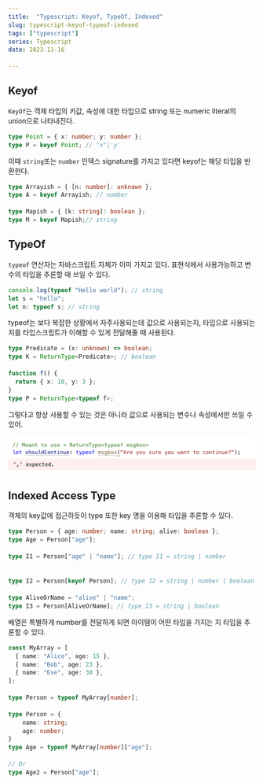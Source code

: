 ```yaml
---
title:  "Typescript: Keyof, TypeOf, Indexed"
slug: typescript-keyof-typeof-indexed
tags: ["typescript"]
series: Typescript
date: 2023-11-16

---
```


## Keyof

`KeyOf`는 객체 타입의 키값, 속성에 대한 타입으로 string 또는 numeric literal의 union으로 나타내진다.

```typescript
type Point = { x: number; y: number };
type P = keyof Point; // "x"|'y'
```

이때 `string`또는 `number` 인덱스 signature를 가지고 있다면 keyof는 해당 타입을 반환한다.

```typescript
type Arrayish = { [n: number]: unknown };
type A = keyof Arrayish; // number
 
type Mapish = { [k: string]: boolean };
type M = keyof Mapish;// string
```



## TypeOf

`typeof` 연산자는 자바스크립트 자체가 이미 가지고 있다. 표현식에서 사용가능하고 변수의 타입을 추론할 때 쓰일 수 있다.

```typescript
console.log(typeof "Hello world"); // string
let s = "hello";
let n: typeof s; // string
```



typeof는 보다 복잡한 상황에서 자주사용되는데 값으로 사용되는지, 타입으로 사용되는지를 타입스크립트가 이해할 수 있게 전달해줄 때 사용된다.

```typescript
type Predicate = (x: unknown) => boolean;
type K = ReturnType<Predicate>; // boolean

function f() {
  return { x: 10, y: 3 };
}
type P = ReturnType<typeof f>;
```



그렇다고 항상 사용할 수 있는 것은 아니라 값으로 사용되는 변수나 속성에서만 쓰일 수 있어.

![typeof](typeof.png)
## Indexed Access Type

객체의 key값에 접근하듯이 type 또한 key 명을 이용해 타입을 추론할 수 있다.

```typescript
type Person = { age: number; name: string; alive: boolean };
type Age = Person["age"];

type I1 = Person["age" | "name"]; // type I1 = string | number

 
type I2 = Person[keyof Person]; // type I2 = string | number | boolean
 
type AliveOrName = "alive" | "name";
type I3 = Person[AliveOrName]; // type I3 = string | boolean
```



배열은 특별하게 number를 전달하게 되면 아이템이 어떤 타입을 가지는 지 타입을 추론할 수 있다.

```typescript
const MyArray = [
  { name: "Alice", age: 15 },
  { name: "Bob", age: 23 },
  { name: "Eve", age: 38 },
];
 
type Person = typeof MyArray[number];
       
type Person = {
    name: string;
    age: number;
}
type Age = typeof MyArray[number]["age"];
     
// Or
type Age2 = Person["age"];
```

